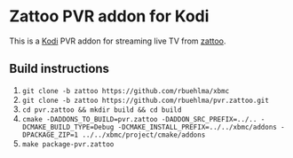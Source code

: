 # Zattoo PVR addon for Kodi

This is a [Kodi](http://kodi.tv) PVR addon for streaming live TV from [zattoo](https://zattoo.com).

## Build instructions

1. `git clone -b zattoo https://github.com/rbuehlma/xbmc`
2. `git clone -b zattoo https://github.com/rbuehlma/pvr.zattoo.git`
3. `cd pvr.zattoo && mkdir build && cd build`
4. `cmake -DADDONS_TO_BUILD=pvr.zattoo -DADDON_SRC_PREFIX=../.. -DCMAKE_BUILD_TYPE=Debug -DCMAKE_INSTALL_PREFIX=../../xbmc/addons -DPACKAGE_ZIP=1 ../../xbmc/project/cmake/addons`
5. `make package-pvr.zattoo`
